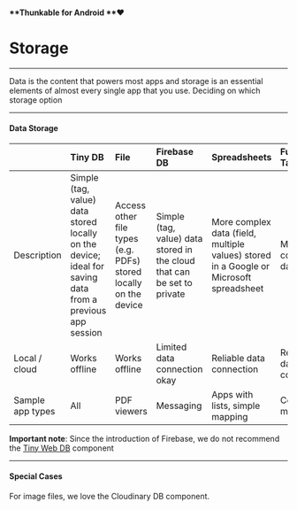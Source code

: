 #### **Thunkable for Android **❤

# Storage

---

Data is the content that powers most apps and storage is an essential elements of almost every single app that you use. Deciding on which storage option 

---

#### Data Storage

|  | Tiny DB | File | Firebase DB | Spreadsheets | Fusion Tables |
| :--- | :--- | :--- | :--- | :--- | :--- |
| Description | Simple \(tag, value\) data stored locally on the device; ideal for saving data from a previous app session | Access other file types \(e.g. PDFs\) stored locally on the device | Simple \(tag, value\) data stored in the cloud that can be set to private | More complex data \(field, multiple values\) stored in a Google or Microsoft spreadsheet | Most complex data sets  |
| Local / cloud | Works offline | Works offline | Limited data connection okay | Reliable data connection | Reliable data connection |
| Sample app types | All  | PDF viewers | Messaging | Apps with lists, simple mapping | Complex mapping |

**Important note**: Since the introduction of Firebase, we do not recommend the [Tiny Web DB](/components/storage/tiny-web-db.md) component

---

#### Special Cases

For image files, we love the Cloudinary DB component. 



